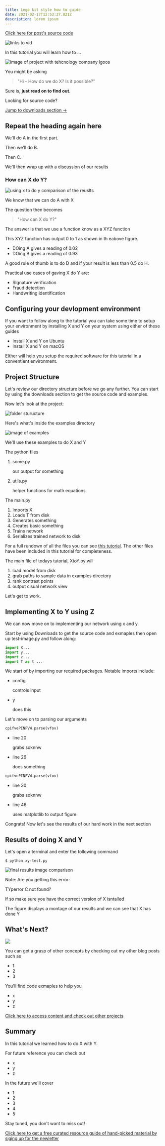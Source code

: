 ```yaml
---
title: Lego kit style how to guide
date: 2021-02-17T12:53:27.821Z
description: lorem ipsum
---
```

[Click here for post's source code](#)

![links to vid](folder-structure.png "links to vide")

In this tutorial you will learn how to ...

![image of project with tehcnology company lgoos](folder-structure.png)

You might be asking

> "Hi - How do we do X? Is it possible?"

Sure is, **just read on to find out**.

Looking for source code?

[Jump to downloads section ->](#)

## Repeat the heading again here

We'll do A in the first part.

Then we'll do B.

Then C.

We'll then wrap up with a discussion of our results

### How can X do Y?

![using x to do y comparison of the reuslts](folder-structure.png "using x to do y comparison of the reuslts")

We know that we can do A with X

The question then becomes

> "How can X do Y?"

The answer is that we use a function know as a XYZ function

This XYZ function has output 0 to 1 as shown in th eabove figure.

* DOing A gives a reading of 0.02
* DOing B gives a reading of 0.93

A good rule of thumb is to do D and if your result is less than 0.5 do H.

Practical use cases of gaving X do Y are:

* SIgnature verification
* Fraud detection
* Handwriting identification

## Configuring your devlopment environment

If you want to follow along to the tutorial you can take some time to setup your environment by installing X and Y on your system using either of these guides

* Install X and Y on Ubuntu
* Install X and Y on macOS

EIther will help you setup the required software for this tutorial in a conventient environment.

## Project Structure

Let's review our directory structure before we go any further. You can start by using the downloads section to get the source code and examples.

Now let's look at the project:

![folder sturucture](folder-structure.png)

Here's what's inside the examples directory

![image of examples](lorem-persona.png)

We'll use these examples to do X and Y

The python files

1. some.py

   our output for something
2. utils.py

   helper functions for math equations

The main.py

1. Imports X
2. Loads T from disk
3. Generates something
4. Creates basic something
5. Trains network
6. Serializes trained network to disk

For a full rundown of all the files you can see [this tutorial](#). The other files have been included in this tutorial for completeness.

The main file of todays tutorial, XtoY.py will

1. load model from disk
2. grab paths to sample data in examples directory
3. rank contrast points
4. output cisual network view

Let's get to work.

## Implementing X to Y using Z

We can now move on to implementing our network using x and y.

Start by using Downloads to get the source code and exmaples then open up test-image.py and follow along:

```python
import X...
import y...
import z...
import T as t ...
```

We start of by importing our required packages. Notable imports include:

* config

  controls input
* y

  does this

Let's move on to parsing our arguments

```python
cpifvePINFVW.parse(vfov)
```

* line 20

  grabs soknnw
* line 26

  does something

```python
cpifvePINFVW.parse(vfov)
```

* line 30

  grabs soknnw
* line 46

  uses matplotlib to output figure

Congrats! Now let's see the results of our hard work in the next section

## Results of doing X and Y

Let's open a terminal and enter the following command

```shell
$ python xy-test.py
```

![final results image comparison](folder-structure.png "final results image comparison")

Note: Are you getting this error:

TYperror C not found?

If so make sure you have the correct version of X isntalled

The figure displays a montage of our results and we can see that X has done Y

## What's Next?

![](folder-structure.png)

You can get a grasp of other concepts by checking out my other blog posts such as

* 1
* 2
* 3

You'll find code exmaples to help you

* x
* y
* z

[Click here to access content and check out other projects](#)

## Summary

In this tutorial we learned how to do X with Y.

For future reference you can check out

* x
* y
* z

In the future we'll cover

* 1
* 2
* 3
* 4
* 5

Stay tuned, you don't want to miss out!

[Click here to get a free curated resource guide of hand-picked material by siging up for the newletter](#)
